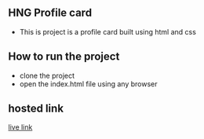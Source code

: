 ## HNG Profile card

- This is project is a profile card built using html and css

## How to run the project

- clone the project
- open the index.html file using any browser

## hosted link

[live link](https://codepen.io/realAdexfit/full/yLvbBev)
